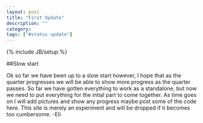 ```yaml
---
layout: post
title: "First Update"
description: ""
category: 
tags: ["#status update"]
---
```

{% include JB/setup %}

##Slow start

Ok so far we have been up to a slow start however, I hope that as the quarter progresses we will be able to show more progress as the quarter passes. So far we have gotten everything to work as a standalone, but now we need to put everything for the intial part to come together. As time goes on I will add pictures and show any progress maybe post some of the code here. This site is merely an experiment and will be dropped if it becomes too cumbersome.
-Eli